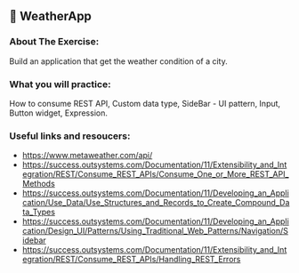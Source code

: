 ## :ledger: WeatherApp

### About The Exercise:

Build an application that get the weather condition of a city.

### What you will practice:

How to consume REST API, Custom data type, SideBar - UI pattern, Input, Button widget, Expression. 

### Useful links and resoucers:

- https://www.metaweather.com/api/
- https://success.outsystems.com/Documentation/11/Extensibility_and_Integration/REST/Consume_REST_APIs/Consume_One_or_More_REST_API_Methods
- https://success.outsystems.com/Documentation/11/Developing_an_Application/Use_Data/Use_Structures_and_Records_to_Create_Compound_Data_Types
- https://success.outsystems.com/Documentation/11/Developing_an_Application/Design_UI/Patterns/Using_Traditional_Web_Patterns/Navigation/Sidebar
- https://success.outsystems.com/Documentation/11/Extensibility_and_Integration/REST/Consume_REST_APIs/Handling_REST_Errors

